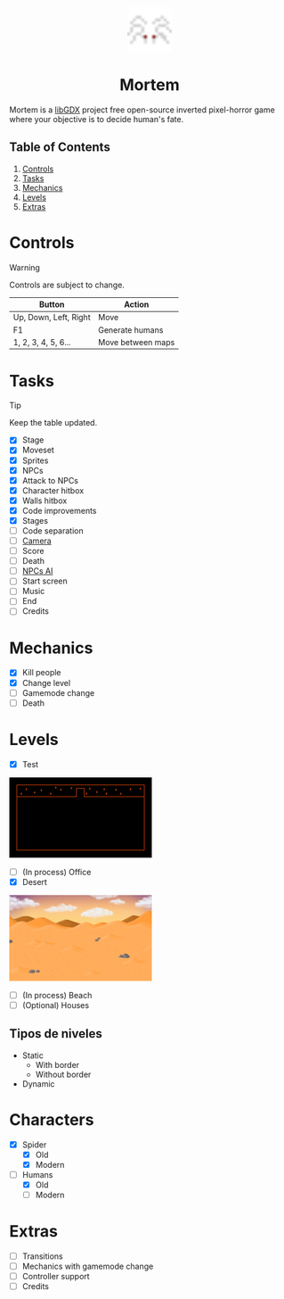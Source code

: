 <div align="center">
    <img src="assets/characters/spider/spider-1.png" width="80px">
    <h1>Mortem</h1>
    
</div>

Mortem is a [libGDX](https://libgdx.com/) project free open-source inverted pixel-horror game where your objective is to decide human's fate.

## Table of Contents

1. [Controls](#controls)
2. [Tasks](#tasks)
3. [Mechanics](#mechanics)
4. [Levels](#Levels)
5. [Extras](#extras)

# Controls

> [!WARNING]
> Controls are subject to change.

| Button                | Action            |
|-----------------------|-------------------|
| Up, Down, Left, Right | Move              |
| F1                    | Generate humans   |
| 1, 2, 3, 4, 5, 6...   | Move between maps |

# Tasks

> [!TIP]
> Keep the table updated.

- [x] Stage
- [x] Moveset
- [x] Sprites
- [x] NPCs
- [x] Attack to NPCs
- [x] Character hitbox
- [x] Walls hitbox
- [x] Code improvements
- [x] Stages  
- [ ] Code separation
- [ ] [Camera](https://github.com/raeleus/viewports-sample-project?tab=readme-ov-file#camera-position)
- [ ] Score
- [ ] Death
- [ ] [NPCs AI](https://github.com/libgdx/gdx-ai/wiki)
- [ ] Start screen
- [ ] Music
- [ ] End
- [ ] Credits

# Mechanics

- [x] Kill people
- [x] Change level
- [ ] Gamemode change
- [ ] Death

# Levels

- [x] Test

![](assets/stages/test/test1.png)

- [ ] \(In process) Office
- [x] Desert

![](assets/stages/desert/desert.png)

- [ ] \(In process) Beach
- [ ] \(Optional) Houses

## Tipos de niveles

- Static
  - With border
  - Without border
- Dynamic

# Characters
- [x] Spider
  - [x] Old
  - [x] Modern
  
- [ ] Humans
  - [x] Old
  - [ ] Modern

# Extras

- [ ] Transitions
- [ ] Mechanics with gamemode change
- [ ] Controller support
- [ ] Credits